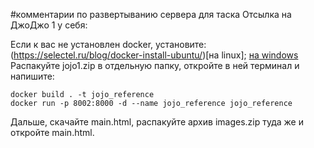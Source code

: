 #комментарии по развертыванию сервера для таска Отсылка на ДжоДжо 1 у себя:

Если к вас не установлен docker, установите: (https://selectel.ru/blog/docker-install-ubuntu/)[на linux]; [на windows](https://learn.microsoft.com/ru-ru/virtualization/windowscontainers/manage-docker/configure-docker-daemon)
Распакуйте jojo1.zip в отдельную папку, откройте в ней терминал и напишите:
```
docker build . -t jojo_reference
docker run -p 8002:8000 -d --name jojo_reference jojo_reference
```
Дальше, скачайте main.html, распакуйте архив images.zip туда же и откройте main.html.